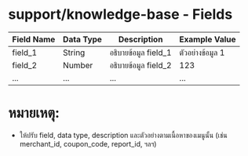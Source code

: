 # support/knowledge-base - Fields

| Field Name        | Data Type | Description                                 | Example Value      |
|-------------------|-----------|---------------------------------------------|--------------------|
| field_1           | String    | อธิบายข้อมูล field_1                       | ตัวอย่างข้อมูล 1   |
| field_2           | Number    | อธิบายข้อมูล field_2                       | 123                |
| ...               | ...       | ...                                         | ...                |

# หมายเหตุ:
- ให้ปรับ field, data type, description และตัวอย่างตามเนื้อหาของเมนูนั้น (เช่น merchant_id, coupon_code, report_id, ฯลฯ)